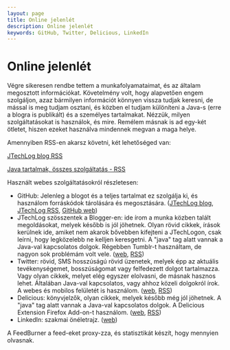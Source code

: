 ```yaml
---
layout: page
title: Online jelenlét
description: Online jelenlét
keywords: GitHub, Twitter, Delicious, LinkedIn
---
```


# Online jelenlét

Végre sikeresen rendbe tettem a munkafolyamataimat, és az általam
megosztott információkat. Követelmény volt, hogy alapvetően engem
szolgáljon, azaz bármilyen információt könnyen vissza tudjak keresni, de
mással is meg tudjam osztani, és közben el tudjam különíteni a Java-s
(erre a blogra is publikált) és a személyes tartalmakat. Nézzük, milyen
szolgáltatásokat is használok, és mire. Remélem másnak is ad egy-két
ötletet, hiszen ezeket használva mindennek megvan a maga helye.

Amennyiben RSS-en akarsz követni, két lehetőséged van:

[JTechLog blog RSS](http://feeds2.feedburner.com/JTechLog)

[Java tartalmak, összes szolgáltatás - RSS](http://feeds.feedburner.com/viczianijava)

Használt webes szolgáltatásokról részletesen:

-   GitHub: Jelenleg a blogot és a teljes tartalmat ez szolgálja ki, és
    használom forráskódok tárolására és megosztására.
    ([JTechLog blog](http://www.jtechlog.hu/),
    [JTechLog RSS](http://feeds2.feedburner.com/JTechLog),
    [GitHub web](https://github.com/vicziani))
-   JTechLog szösszentek a Blogger-en: ide írom a munka közben talált
    megoldásokat, melyek később is jól jöhetnek. Olyan rövid cikkek,
    írások kerülnek ide, amiket nem akarok bővebben kifejteni a
    JTechLogon, csak leírni, hogy legközelebb ne kelljen keresgetni. A
    "java" tag alatt vannak a Java-val kapcsolatos dolgok. Régebben
    Tumblr-t használtam, de nagyon sok problémám volt vele.
    ([web](http://jtechlogext.blogspot.com/),
    [RSS](http://www.jtechlogext.blogspot.com/feeds/posts/default?alt=rss))
-   Twitter: rövid, SMS hosszúságú rövid üzenetek, melyek épp az
    aktuális tevékenységemet, bosszúságomat vagy felfedezett dolgot
    tartalmazza. Vagy olyan cikkek, melyet elég egyszer elolvasni, de
    másnak hasznos lehet. Általában Java-val kapcsolatos, vagy ahhoz
    közeli dolgokról írok. A webes és mobilos felületét is használom.
    ([web](http://twitter.com/vicziani),
    [RSS](http://twitter.com/statuses/user_timeline/28844467.rss))
-   Delicious: könyvjelzők, olyan cikkek, melyek később még jól
    jöhetnek. A "java" tag alatt vannak a Java-val kapcsolatos dolgok. A
    Delicious Extension Firefox Add-on-t használom.
    ([web](http://delicious.com/vicziani),
    [RSS](http://feeds.delicious.com/v2/rss/vicziani?count=15))
-   LinkedIn: szakmai önéletrajz.
    ([web](http://www.linkedin.com/profile/view?id=67382971&trk=tab_pro))

A FeedBurner a feed-eket proxy-zza, és statisztikát készít, hogy
mennyien olvasnak.
